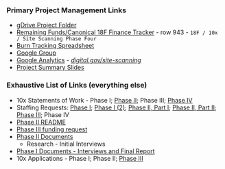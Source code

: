 

### Primary Project Management Links 

* [gDrive Project Folder](https://drive.google.com/drive/u/1/folders/10jBbaVSWfSzyHouksFzseExKb7GAxq7e)
* [Remaining Funds/Canonical 18F Finance Tracker](https://docs.google.com/spreadsheets/d/1hjCYIskgD_x_MI1ehXoiz2Qvsyxj1yK3fxabkezMPiE/edit#gid=0) - row 943 - `18F / 10x / Site Scanning Phase Four`
* [Burn Tracking Spreadsheet](https://docs.google.com/spreadsheets/d/1uuVX8tdpSjh6V5Yaf4UH-RUT_bxgngV-kPi-VuvLykg/edit#gid=1396424248)
* [Google Group](https://groups.google.com/u/1/a/gsa.gov/g/site-scanning)
* [Google Analytics](https://analytics.google.com/analytics/web/?authuser=1#/report/content-pages/a33523145w60822123p65263002/_u.dateOption=last30days&explorer-table.filter=site-scanning&explorer-table.plotKeys=%5B%5D/) - _[digital.gov/site-scanning](https://analytics.google.com/analytics/web/?authuser=1#/report/content-pages/a47271808w78480411p81147915/_u.dateOption=last30days&explorer-table.filter=site-scanning&explorer-table.plotKeys=%5B%5D)_
* [Project Summary Slides](https://github.com/GSA/site-scanning-documentation/blob/main/about/project-management/Site%20Scanning%20Overview%20-%20Brief%20Version.pdf)

### Exhaustive List of Links (everything else)

* 10x Statements of Work - Phase I;  [Phase II](https://drive.google.com/file/d/1vuw5fs-YMt_xnWPmvtntrJI8UcwAchV6/view);  Phase III; [Phase IV](https://docs.google.com/document/d/1H0dQFeBW4mwu2abnpA5Cm2hSXonMhytk7CQzrTGyzmM/edit)
* Staffing Requests:  [Phase I](https://github.com/18F/staffing/issues/552);  [Phase I (2)](https://github.com/18F/staffing/issues/553);  [Phase II, Part I](https://github.com/18F/staffing/issues/613#issuecomment-500441720);  [Phase II, Part II](https://github.com/18F/staffing/issues/652#issuecomment-525351221);  [Phase III](https://github.com/18F/staffing/issues/679); Phase IV
* [Phase II README](https://docs.google.com/document/d/1PBCD0lSgwMUNEZ7Qhnb4sUgvkv80cGdGdnJoHFUpPlY/edit)
* [Phase III funding request](https://docs.google.com/presentation/d/1vVXkOXjNG6Olk_12makiwDjvaOD_W27ltEh79kLwmqE/edit)
* [Phase II Documents](https://drive.google.com/drive/u/1/folders/1T1V8U9BJbn42dsEKYLmfQKL472LgcZmd)
  * Research - Initial Interviews
* [Phase I Documents - Interviews and Final Report](https://drive.google.com/drive/u/1/folders/1Xd5k6uSQzAceIqxgT4gGbPTMSqdEjTTk)
* 10x Applications - Phase I;  Phase II;  [Phase III](https://drive.google.com/drive/u/0/folders/1LFfJEV-4WWE6aJYEVa4PqHt0W0WI7fUm?ths=true)
